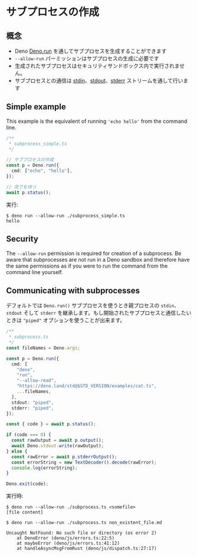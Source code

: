 <!-- # Creating a subprocess -->
# サブプロセスの作成

<!-- ## Concepts -->
## 概念

<!--
- Deno is capable of spawning a subprocess via
  [Deno.run](https://doc.deno.land/builtin/stable#Deno.run)
- `--allow-run` permission is required to spawn a subprocess
- Spawned subprocesses do not run in a security sandbox
- Communicate with the subprocess via the
  [stdin](https://doc.deno.land/builtin/stable#Deno.stdin),
  [stdout](https://doc.deno.land/builtin/stable#Deno.stdout) and
  [stderr](https://doc.deno.land/builtin/stable#Deno.stderr) streams
-->
- Deno [Deno.run](https://doc.deno.land/builtin/stable#Deno.run) を通してサブプロセスを生成することができます
- `--allow-run` パーミッションはサブプロセスの生成に必要です
- 生成されたサブプロセスはセキュリティサンドボックス内で実行されません。
- サブプロセスとの通信は [stdin](https://doc.deno.land/builtin/stable#Deno.stdin)、[stdout](https://doc.deno.land/builtin/stable#Deno.stdout)、[stderr](https://doc.deno.land/builtin/stable#Deno.stderr) ストリームを通して行います

## Simple example

This example is the equivalent of running `'echo hello'` from the command line.

<!--
```ts
/**
 * subprocess_simple.ts
 */

// create subprocess
const p = Deno.run({
  cmd: ["echo", "hello"],
});

// await its completion
await p.status();
```
-->
```ts
/**
 * subprocess_simple.ts
 */

// サブプロセスの作成
const p = Deno.run({
  cmd: ["echo", "hello"],
});

// 完了を待つ
await p.status();
```

<!-- Run it: -->
実行:

```shell
$ deno run --allow-run ./subprocess_simple.ts
hello
```
## Security

The `--allow-run` permission is required for creation of a subprocess. Be aware
that subprocesses are not run in a Deno sandbox and therefore have the same
permissions as if you were to run the command from the command line yourself.

## Communicating with subprocesses

<!--
By default when you use `Deno.run()` the subprocess inherits `stdin`, `stdout`
and `stderr` of the parent process. If you want to communicate with started
subprocess you can use `"piped"` option.
-->
デフォルトでは `Deno.run()` サブプロセスを使うとき親プロセスの `stdin`、`stdout` そして `stderr` を継承します。もし開始されたサブプロセスと通信したいときは `"piped"` オプションを使うことが出来ます。

```ts
/**
 * subprocess.ts
 */
const fileNames = Deno.args;

const p = Deno.run({
  cmd: [
    "deno",
    "run",
    "--allow-read",
    "https://deno.land/std@$STD_VERSION/examples/cat.ts",
    ...fileNames,
  ],
  stdout: "piped",
  stderr: "piped",
});

const { code } = await p.status();

if (code === 0) {
  const rawOutput = await p.output();
  await Deno.stdout.write(rawOutput);
} else {
  const rawError = await p.stderrOutput();
  const errorString = new TextDecoder().decode(rawError);
  console.log(errorString);
}

Deno.exit(code);
```

<!-- When you run it: -->
実行時:

```shell
$ deno run --allow-run ./subprocess.ts <somefile>
[file content]

$ deno run --allow-run ./subprocess.ts non_existent_file.md

Uncaught NotFound: No such file or directory (os error 2)
    at DenoError (deno/js/errors.ts:22:5)
    at maybeError (deno/js/errors.ts:41:12)
    at handleAsyncMsgFromRust (deno/js/dispatch.ts:27:17)
```
